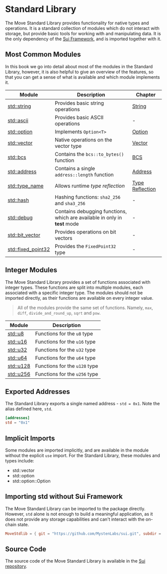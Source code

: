 # Standard Library

<!-- The Move standard library provides a set of modules  -->

The Move Standard Library provides functionality for native types and operations. It is a standard
collection of modules which do not interact with storage, but provide basic tools for working with
and manipulating data. It is the only dependency of the
[Sui Framework](../programmability/sui-framework.md), and is imported together with it.

## Most Common Modules

In this book we go into detail about most of the modules in the Standard Library, however, it is
also helpful to give an overview of the features, so that you can get a sense of what is available
and which module implements it.

<!-- Custom CSS addition in the theme/custom.css  -->
<div class="modules-table">

| Module                                                                           | Description                                                                | Chapter                                                                    |
| -------------------------------------------------------------------------------- | -------------------------------------------------------------------------- | -------------------------------------------------------------------------- |
| [std::string](https://docs.sui.io/references/framework/std/string)       | Provides basic string operations                                           | [String](./string.md)                                                      |
| [std::ascii](https://docs.sui.io/references/framework/std/ascii)         | Provides basic ASCII operations                                            | -                                                      |
| [std::option](https://docs.sui.io/references/framework/std/option)       | Implements `Option<T>`                                                  | [Option](./option.md)                                                      |
| [std::vector](https://docs.sui.io/references/framework/std/vector)       | Native operations on the vector type                                       | [Vector](./vector.md)                                                      |
| [std::bcs](https://docs.sui.io/references/framework/std/bcs)             | Contains the `bcs::to_bytes()` function                                    | [BCS](../programmability/bcs.md)                                               |
| [std::address](https://docs.sui.io/references/framework/std/address)     | Contains a single `address::length` function                               | [Address](./address.md)                                                    |
| [std::type_name](https://docs.sui.io/references/framework/std/type_name) | Allows runtime _type reflection_                                           | [Type Reflection](./type-reflection.md)                                    |
| [std::hash](https://docs.sui.io/references/framework/std/hash)                                                                        | Hashing functions: `sha2_256` and `sha3_256`                               | - |
| [std::debug](https://docs.sui.io/references/framework/std/debug)                                                                       | Contains debugging functions, which are available in only in **test** mode | -                                                |
| [std::bit_vector](https://docs.sui.io/references/framework/std/bit_vector)                                                                  | Provides operations on bit vectors                                         | -                                                                      |
| [std::fixed_point32](https://docs.sui.io/references/framework/std/fixed_point32)                                                               | Provides the `FixedPoint32` type                                           | -                                                    |

</div>

## Integer Modules

The Move Standard Library provides a set of functions associated with integer types. These functions
are split into multiple modules, each associated with a specific integer type. The modules should
not be imported directly, as their functions are available on every integer value.

> All of the modules provide the same set of functions. Namely, `max`, `diff`,
> `divide_and_round_up`, `sqrt` and `pow`.

<!-- Custom CSS addition in the theme/custom.css  -->
<div class="modules-table">

| Module                                                                 | Description                   |
| ---------------------------------------------------------------------- | ----------------------------- |
| [std::u8](https://docs.sui.io/references/framework/move-stdlib/u8)     | Functions for the `u8` type   |
| [std::u16](https://docs.sui.io/references/framework/move-stdlib/u16)   | Functions for the `u16` type  |
| [std::u32](https://docs.sui.io/references/framework/move-stdlib/u32)   | Functions for the `u32` type  |
| [std::u64](https://docs.sui.io/references/framework/move-stdlib/u64)   | Functions for the `u64` type  |
| [std::u128](https://docs.sui.io/references/framework/move-stdlib/u128) | Functions for the `u128` type |
| [std::u256](https://docs.sui.io/references/framework/move-stdlib/u256) | Functions for the `u256` type |

</div>

## Exported Addresses

The Standard Library exports a single named address - `std = 0x1`. Note the alias defined here, `std`.

```toml
[addresses]
std = "0x1"
```

## Implicit Imports

Some modules are imported implicitly, and are available in the module without the explicit `use`
import. For the Standard Library, these modules and types include:

- std::vector
- std::option
- std::option::Option

## Importing std without Sui Framework

The Move Standard Library can be imported to the package directly. However, `std` alone is not
enough to build a meaningful application, as it does not provide any storage capabilities and can't
interact with the on-chain state.

```toml
MoveStdlib = { git = "https://github.com/MystenLabs/sui.git", subdir = "crates/sui-framework/packages/move-stdlib", rev = "framework/mainnet" }
```

## Source Code

The source code of the Move Standard Library is available in the
[Sui repository](https://github.com/MystenLabs/sui/tree/main/crates/sui-framework/packages/move-stdlib/sources).
